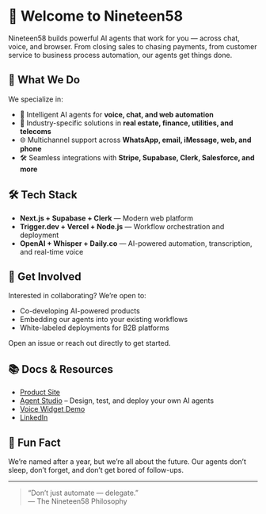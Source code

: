 # 👋 Welcome to Nineteen58

Nineteen58 builds powerful AI agents that work for you — across chat, voice, and browser. From closing sales to chasing payments, from customer service to business process automation, our agents get things done.

## 🚀 What We Do

We specialize in:
- 🧠 Intelligent AI agents for **voice, chat, and web automation**
- 💼 Industry-specific solutions in **real estate, finance, utilities, and telecoms**
- 🌐 Multichannel support across **WhatsApp, email, iMessage, web, and phone**
- 🛠️ Seamless integrations with **Stripe, Supabase, Clerk, Salesforce, and more**

## 🛠 Tech Stack

- **Next.js + Supabase + Clerk** — Modern web platform
- **Trigger.dev + Vercel + Node.js** — Workflow orchestration and deployment
- **OpenAI + Whisper + Daily.co** — AI-powered automation, transcription, and real-time voice

## 👥 Get Involved

Interested in collaborating? We’re open to:
- Co-developing AI-powered products
- Embedding our agents into your existing workflows
- White-labeled deployments for B2B platforms

Open an issue or reach out directly to get started.

## 📚 Docs & Resources

- [Product Site](https://nineteen58.co.za)
- [Agent Studio](https://agents.nineteen58.co.za) – Design, test, and deploy your own AI agents
- [Voice Widget Demo](https://audio-chat-widget.vercel.app)
- [LinkedIn](https://www.linkedin.com/company/nineteen58/)

## 🧠 Fun Fact

We’re named after a year, but we’re all about the future. Our agents don’t sleep, don’t forget, and don’t get bored of follow-ups.

---

> “Don’t just automate — delegate.”  
> — The Nineteen58 Philosophy

